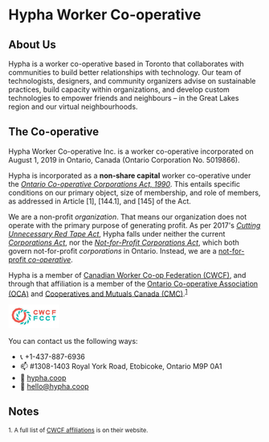 # Hypha Worker Co-operative

## About Us

Hypha is a worker co-operative based in Toronto that collaborates with communities to build better relationships with technology. Our team of technologists, designers, and community organizers advise on sustainable practices, build capacity within organizations, and develop custom technologies to empower friends and neighbours – in the Great Lakes region and our virtual neighbourhoods.


## The Co-operative

Hypha Worker Co-operative Inc. is a worker co-operative incorporated on August 
1, 2019 in Ontario, Canada (Ontario Corporation No. 5019866).

Hypha is incorporated as a **non-share capital** worker co-operative under the 
[*Ontario Co-operative Corporations Act, 1990*][coop-act]. 
This entails specific conditions on our primary object, size of membership, 
and role of members, as addressed in Article [1], [144.1], and [145] of the Act.

We are a non-profit _organization_. 
That means our organization does not operate with the primary purpose of generating profit. 
As per 2017's [_Cutting Unnecessary Red Tape Act_](https://www.ontario.ca/laws/statute/s17020), 
Hypha falls under neither the current [_Corporations Act_](https://www.ontario.ca/laws/statute/90c38), 
nor the [_Not-for-Profit Corporations Act_](https://www.ontario.ca/laws/statute/10n15), 
which both govern not-for-profit _corporations_ in Ontario.
Instead, we are a [not-for-profit _co-operative_][not-for-profit-coop].

Hypha is a member of [Canadian Worker Co-op Federation (CWCF)](https://canadianworker.coop/), 
and through that affiliation is a member of the [Ontario Co-operative Association (OCA)](https://ontario.coop/) and [Cooperatives and Mutuals Canada (CMC)](https://canada.coop/).<sup>[1](#notes)</sup> 

<a href="https://canadianworker.coop/"><img src="../assets/images/cwcf-logo.jpg" alt="CWCF logo in deep salmon and green" width="20%"/></a>

You can contact us the following ways:

- 📞 +1-437-887-6936
- 📫 #1308-1403 Royal York Road, Etobicoke, Ontario  M9P 0A1
- 🔗 [hypha.coop](https://hypha.coop)
- 📧 hello@hypha.coop

## Notes

<sup>1. A full list of [CWCF affiliations](https://canadianworker.coop/about/affiliation/) is on their website.</sup>


<!-- Links -->
[coop-act]: https://www.ontario.ca/laws/statute/90c35
[es-act]: https://www.ontario.ca/laws/statute/00e41
[esa-employee]: https://www.ontario.ca/document/changing-workplaces-review-final-report/chapter-8-who-employer-and-who-employee-under-employment-standards-act-2000#section-1
[not-for-profit-coop]: https://ontario.coop/sites/default/files/STR06_For%20Profit%20and%20Not%20for%20Profit%20Co-ops.pdf
[cwcf-guidelines]: https://canadianworker.coop/guidelines-for-determining-whether-or-not-there-is-an-employer-employee-relationship-in-a-worker-co-op/
